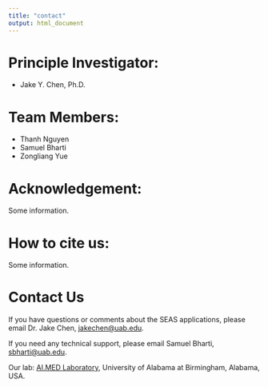```yaml
---
title: "contact"
output: html_document
---
```



# Principle Investigator:
* Jake Y. Chen, Ph.D.

# Team Members:
* Thanh Nguyen
* Samuel Bharti
* Zongliang Yue

# Acknowledgement:
Some information.

# How to cite us:
Some information.

# Contact Us
If you have questions or comments about the SEAS applications, please email Dr. Jake Chen, [jakechen@uab.edu](mailto:jakechen@uab.edu).


If you need any technical support, please email Samuel Bharti, [sbharti@uab.edu](mailto:sbharti@uab.edu).


Our lab: [AI.MED Laboratory](http://aimed-lab.org/), University of Alabama at Birmingham, Alabama, USA.
